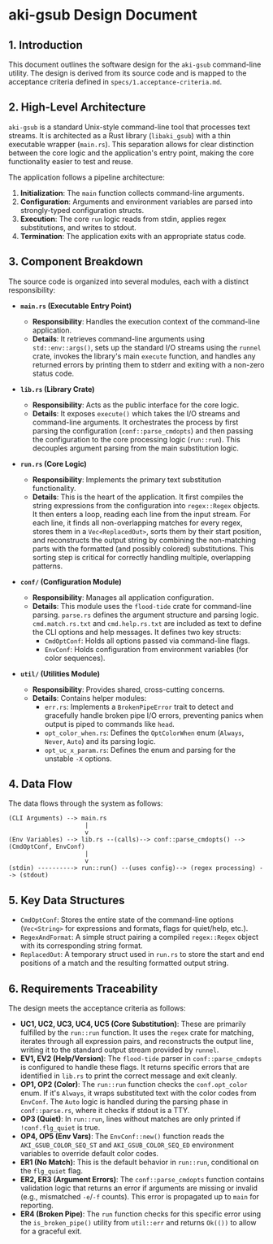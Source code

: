 # aki-gsub Design Document

## 1. Introduction

This document outlines the software design for the `aki-gsub` command-line utility. The design is derived from its source code and is mapped to the acceptance criteria defined in `specs/1.acceptance-criteria.md`.

## 2. High-Level Architecture

`aki-gsub` is a standard Unix-style command-line tool that processes text streams. It is architected as a Rust library (`libaki_gsub`) with a thin executable wrapper (`main.rs`). This separation allows for clear distinction between the core logic and the application's entry point, making the core functionality easier to test and reuse.

The application follows a pipeline architecture:

1.  **Initialization**: The `main` function collects command-line arguments.
2.  **Configuration**: Arguments and environment variables are parsed into strongly-typed configuration structs.
3.  **Execution**: The core `run` logic reads from stdin, applies regex substitutions, and writes to stdout.
4.  **Termination**: The application exits with an appropriate status code.

## 3. Component Breakdown

The source code is organized into several modules, each with a distinct responsibility:

-   **`main.rs` (Executable Entry Point)**
    -   **Responsibility**: Handles the execution context of the command-line application.
    -   **Details**: It retrieves command-line arguments using `std::env::args()`, sets up the standard I/O streams using the `runnel` crate, invokes the library's main `execute` function, and handles any returned errors by printing them to stderr and exiting with a non-zero status code.

-   **`lib.rs` (Library Crate)**
    -   **Responsibility**: Acts as the public interface for the core logic.
    -   **Details**: It exposes `execute()` which takes the I/O streams and command-line arguments. It orchestrates the process by first parsing the configuration (`conf::parse_cmdopts`) and then passing the configuration to the core processing logic (`run::run`). This decouples argument parsing from the main substitution logic.

-   **`run.rs` (Core Logic)**
    -   **Responsibility**: Implements the primary text substitution functionality.
    -   **Details**: This is the heart of the application. It first compiles the string expressions from the configuration into `regex::Regex` objects. It then enters a loop, reading each line from the input stream. For each line, it finds all non-overlapping matches for every regex, stores them in a `Vec<ReplacedOut>`, sorts them by their start position, and reconstructs the output string by combining the non-matching parts with the formatted (and possibly colored) substitutions. This sorting step is critical for correctly handling multiple, overlapping patterns.

-   **`conf/` (Configuration Module)**
    -   **Responsibility**: Manages all application configuration.
    -   **Details**: This module uses the `flood-tide` crate for command-line parsing. `parse.rs` defines the argument structure and parsing logic. `cmd.match.rs.txt` and `cmd.help.rs.txt` are included as text to define the CLI options and help messages. It defines two key structs:
        -   `CmdOptConf`: Holds all options passed via command-line flags.
        -   `EnvConf`: Holds configuration from environment variables (for color sequences).

-   **`util/` (Utilities Module)**
    -   **Responsibility**: Provides shared, cross-cutting concerns.
    -   **Details**: Contains helper modules:
        -   `err.rs`: Implements a `BrokenPipeError` trait to detect and gracefully handle broken pipe I/O errors, preventing panics when output is piped to commands like `head`.
        -   `opt_color_when.rs`: Defines the `OptColorWhen` enum (`Always`, `Never`, `Auto`) and its parsing logic.
        -   `opt_uc_x_param.rs`: Defines the enum and parsing for the unstable `-X` options.

## 4. Data Flow

The data flows through the system as follows:

```
(CLI Arguments) --> main.rs
                     |
                     v
(Env Variables) --> lib.rs --(calls)--> conf::parse_cmdopts() --> (CmdOptConf, EnvConf)
                     |
                     v
(stdin) ----------> run::run() --(uses config)--> (regex processing) --> (stdout)
```

## 5. Key Data Structures

-   `CmdOptConf`: Stores the entire state of the command-line options (`Vec<String>` for expressions and formats, flags for quiet/help, etc.).
-   `RegexAndFormat`: A simple struct pairing a compiled `regex::Regex` object with its corresponding string format.
-   `ReplacedOut`: A temporary struct used in `run.rs` to store the start and end positions of a match and the resulting formatted output string.

## 6. Requirements Traceability

The design meets the acceptance criteria as follows:

-   **UC1, UC2, UC3, UC4, UC5 (Core Substitution)**: These are primarily fulfilled by the `run::run` function. It uses the `regex` crate for matching, iterates through all expression pairs, and reconstructs the output line, writing it to the standard output stream provided by `runnel`.
-   **EV1, EV2 (Help/Version)**: The `flood-tide` parser in `conf::parse_cmdopts` is configured to handle these flags. It returns specific errors that are identified in `lib.rs` to print the correct message and exit cleanly.
-   **OP1, OP2 (Color)**: The `run::run` function checks the `conf.opt_color` enum. If it's `Always`, it wraps substituted text with the color codes from `EnvConf`. The `Auto` logic is handled during the parsing phase in `conf::parse.rs`, where it checks if stdout is a TTY.
-   **OP3 (Quiet)**: In `run::run`, lines without matches are only printed if `!conf.flg_quiet` is true.
-   **OP4, OP5 (Env Vars)**: The `EnvConf::new()` function reads the `AKI_GSUB_COLOR_SEQ_ST` and `AKI_GSUB_COLOR_SEQ_ED` environment variables to override default color codes.
-   **ER1 (No Match)**: This is the default behavior in `run::run`, conditional on the `flg_quiet` flag.
-   **ER2, ER3 (Argument Errors)**: The `conf::parse_cmdopts` function contains validation logic that returns an error if arguments are missing or invalid (e.g., mismatched `-e`/`-f` counts). This error is propagated up to `main` for reporting.
-   **ER4 (Broken Pipe)**: The `run` function checks for this specific error using the `is_broken_pipe()` utility from `util::err` and returns `Ok(())` to allow for a graceful exit.
